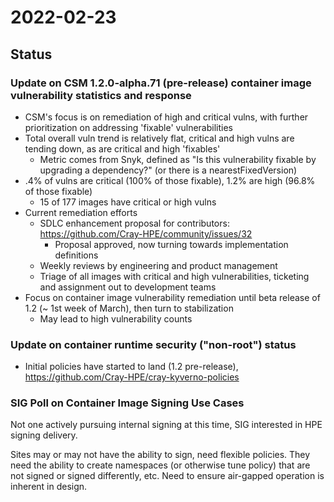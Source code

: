 # 2022-02-23

## Status

### Update on CSM 1.2.0-alpha.71 (pre-release) container image vulnerability statistics and response

* CSM's focus is on remediation of high and critical vulns, with further prioritization on addressing 'fixable' vulnerabilities
* Total overall vuln trend is relatively flat, critical and high vulns are tending down, as are critical and high 'fixables'
    * Metric comes from Snyk, defined as "Is this vulnerability fixable by upgrading a dependency?" (or there is a nearestFixedVersion)
* .4% of vulns are critical (100% of those fixable), 1.2% are high (96.8% of those fixable)
    * 15 of 177 images have critical or high vulns
* Current remediation efforts
    * SDLC enhancement proposal for contributors: https://github.com/Cray-HPE/community/issues/32
        * Proposal approved, now turning towards implementation definitions
    * Weekly reviews by engineering and product management
    * Triage of all images with critical and high vulnerabilities, ticketing and assignment out to development teams
* Focus on container image vulnerability remediation until beta release of 1.2 (~ 1st week of March), then turn to stabilization
    * May lead to high vulnerability counts

### Update on container runtime security ("non-root") status

* Initial policies have started to land (1.2 pre-release), https://github.com/Cray-HPE/cray-kyverno-policies

### SIG Poll on Container Image Signing Use Cases

Not one actively pursuing internal signing at this time, SIG interested in HPE signing delivery. 

Sites may or may not have the ability to sign, need flexible policies. They need the ability to create namespaces (or otherwise tune policy) that are not signed or signed differently, etc. Need to ensure air-gapped operation is inherent in design. 

